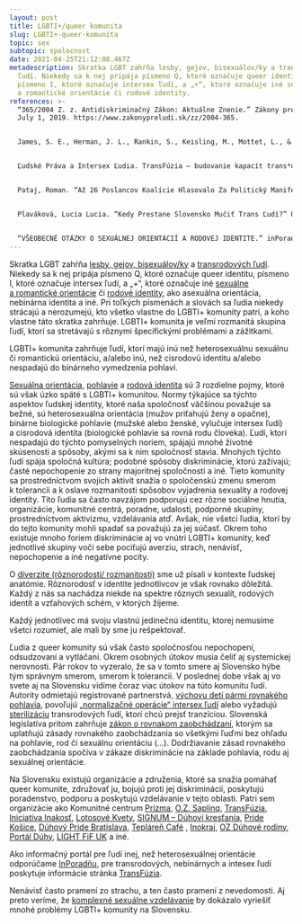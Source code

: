 ```yaml
---
layout: post
title: LGBTI+/queer komunita
slug: LGBTI+-queer-komunita
topic: sex
subtopic: spolocnost
date: 2021-04-25T21:12:08.467Z
metadescription: Skratka LGBT zahŕňa lesby, gejov, bisexuálov/ky a transrodových
  ľudí. Niekedy sa k nej pripája písmeno Q, ktoré označuje queer identitu,
  písmeno I, ktoré označuje intersex ľudí, a „+“, ktoré označuje iné sexuálne
  a romantické orientácie či rodové identity.
references: >-
  “365/2004 Z. z. Antidiskriminačný Zákon: Aktuálne Znenie.” Zákony pre ľudí,
  July 1, 2019. https://www.zakonypreludi.sk/zz/2004-365. 


  James, S. E., Herman, J. L., Rankin, S., Keisling, M., Mottet, L., & Anafi, M. (2016). The Report of the 2015 U.S. Transgender Survey. Washington, DC: National Center for Transgender Equality. <https://transequality.org/sites/default/files/docs/usts/USTS-Full-Report-Dec17.pdf> 


  Ľudské Práva a Intersex Ľudia. TransFúzia – budovanie kapacít trans*organizácie , 2009. http://www.transfuzia.org/gfx/administration/js/ckeditor/kcfinder/upload/file/%C4%BDudsk%C3%A9%20pr%C3%A1va%20a%20intersex%20%C4%BEudia.pdf.


  Pataj, Roman. “Až 26 Poslancov Koalície Hlasovalo Za Politický Manifest Fašistov.” Denník N. Denník N, March 18, 2021. https://dennikn.sk/2317023/az-26-poslancov-koalicie-hlasovalo-za-politicky-manifest-fasistov/?ref=tema. 


  Plaváková, Lucia Lucia. “Kedy Prestane Slovensko Mučiť Trans Ľudí?” Queerslovakia.sk, December 11, 2020. https://queerslovakia.sk/text/komunita/kedy-prestane-slovensko-mucit-trans-ludi/.


  “VŠEOBECNÉ OTÁZKY O SEXUÁLNEJ ORIENTÁCIÍ A RODOVEJ IDENTITE.” inPoradňa. Accessed April 3, 2021. https://inporadna.sk/otazky-a-odpovede.html#FAQSection1.
---
```

Skratka LGBT zahŕňa [lesby, gejov, bisexuálov/ky](/sexualna-orientacia/) a [transrodových ľudí](/rodova-identita/). Niekedy sa k nej pripája písmeno Q, ktoré označuje queer identitu, písmeno I, ktoré označuje intersex ľudí, a „+“, ktoré označuje iné [sexuálne a romantické orientácie](/sexualna-orientacia/) či [rodové identity](/rodova-identita/), ako asexuálna orientácia, nebinárna identita a iné. Pri toľkých písmenách a slovách sa ľudia niekedy strácajú a nerozumejú, kto všetko vlastne do LGBTI+ komunity patrí, a koho vlastne táto skratka zahrňuje. LGBTI+ komunita je veľmi rozmanitá skupina ľudí, ktorí sa stretávajú s rôznymi špecifickými problémami a zážitkami. 

<div class='notes'>

LGBTI+ komunita zahrňuje ľudí, ktorí majú inú než heterosexuálnu sexuálnu či romantickú orientáciu, a/alebo inú, než cisrodovú identitu a/alebo nespadajú do binárneho vymedzenia pohlaví. 

</div>

[Sexuálna orientácia](/sexualna-orientacia/), [pohlavie](/pohlavna-anatomia/) a [rodová identita](/rodova-identita/) sú 3 rozdielne pojmy, ktoré sú však úzko späté s LGBTI+ komunitou. Normy týkajúce sa týchto aspektov ľudskej identity, ktoré naša spoločnosť väčšinou považuje sa bežné, sú heterosexuálna orientácia (mužov priťahujú ženy a opačne), binárne biologické pohlavie (mužské alebo ženské, vylučuje intersex ľudí) a cisrodová identita (biologické pohlavie sa rovná rodu človeka). Ľudí, ktorí nespadajú do týchto pomyselných noriem, spájajú mnohé životné skúsenosti a spôsoby, akými sa k nim spoločnosť stavia. Mnohých týchto ľudí spája spoločná kultúra; podobné spôsoby diskriminácie, ktorú zažívajú; časté nepochopenie zo strany majoritnej spoločnosti a iné. Tieto komunity sa prostredníctvom svojich aktivít snažia o spoločenskú zmenu smerom k tolerancii a k oslave rozmanitosti spôsobov vyjadrenia sexuality a rodovej identity. Títo ľudia sa často navzájom podporujú cez rôzne sociálne hnutia, organizácie, komunitné centrá, poradne, udalosti, podporné skupiny, prostredníctvom aktivizmu, vzdelávania atď. Avšak, nie všetci ľudia, ktorí by do tejto komunity mohli spadať sa považujú za jej súčasť. Okrem toho existuje mnoho foriem diskriminácie aj vo vnútri LGBTI+ komunity, keď jednotlivé skupiny voči sebe pociťujú averziu, strach, nenávisť, nepochopenie a iné negatívne pocity. 

O [diverzite (rôznorodosti/ rozmanitosti)](/roznorodost/) sme už písali v kontexte ľudskej anatómie. Rôznorodosť v identite jednotlivcov je však rovnako dôležitá. Každý z nás sa nachádza niekde na spektre rôznych sexualít, rodových identít a vzťahových schém, v ktorých žijeme. 

<div class='f-sex box-post'>

Každý jednotlivec má svoju vlastnú jedinečnú identitu, ktorej nemusíme všetci rozumieť, ale mali by sme ju rešpektovať.

</div>

Ľudia z queer komunity sú však často spoločnosťou nepochopení, odsudzovaní a vytláčaní. Okrem osobných útokov musia čeliť aj systemickej nerovnosti. Pár rokov to vyzeralo, že sa v tomto smere aj Slovensko hýbe tým správnym smerom, smerom k tolerancii. V poslednej dobe však aj vo svete aj na Slovensku vidíme čoraz viac útokov na túto komunitu ľudí. Autority odmietajú registrované partnerstvá, [výchovu detí pármi rovnakého pohlavia](https://dennikn.sk/2317023/az-26-poslancov-koalicie-hlasovalo-za-politicky-manifest-fasistov/?ref=tema), povoľujú „[normalizačné operácie“ intersex ľudí](/anatomia-intersex-ludi/) alebo vyžadujú [sterilizáciu](https://queerslovakia.sk/text/komunita/kedy-prestane-slovensko-mucit-trans-ludi/) transrodových ľudí, ktorí chcú prejsť tranzíciou. Slovenská legislatíva pritom zahrňuje [zákon o rovnakom zaobchádzaní](https://www.zakonypreludi.sk/zz/2004-365), ktorým sa uplatňujú zásady rovnakého zaobchádzania so všetkými ľuďmi bez ohľadu na pohlavie, rod či sexuálnu orientáciu (...). Dodržiavanie zásad rovnakého zaobchádzania spočíva v zákaze diskriminácie na základe pohlavia, rodu aj sexuálnej orientácie.

‍Na Slovensku existujú organizácie a združenia, ktoré sa snažia pomáhať queer komunite, združovať ju, bojujú proti jej diskriminácií, poskytujú poradenstvo, podporu a poskytujú vzdelávanie v tejto oblasti. Patri sem organizácie ako Komunitné centrum [Prizma](https://www.prizma-kosice.sk/), [O.Z. Saplinq](https://www.saplinq.org/), [TransFúzia](http://www.transfuzia.org/), [Iniciatíva Inakosť](http://inakost.sk/), [Lotosové Kvety](https://www.lotosovekvety.sk/), [SIGNUM – Dúhoví kresťania](https://duhovi-krestania.sk/), [Pride Košice](https://www.pridekosice.sk/), [Dúhový Pride Bratislava](http://duhovypride.sk/), [Tepláreň Café](https://queerslovakia.sk/teplaren-cafe/) , [Inokraj](https://www.facebook.com/Inokraj-1636621256622809/), [OZ Dúhové rodiny](https://www.instagram.com/duhove_rodiny/), [Portál Dúhy](https://www.duhy.sk/), [LIGHT FiF UK](https://cutt.ly/Icjawpv) a iné.

Ako informačný portál pre ľudí inej, než heterosexuálnej orientácie odporúčame [InPoradňu](https://inporadna.sk/otazky-a-odpovede.html), pre transrodových, nebinárnych a intesex ľudí poskytuje informácie stránka [TransFúzia](http://www.transfuzia.org/).

<div class='f-sex box-post'>

Nenávisť často pramení zo strachu, a ten často pramení z nevedomosti. Aj preto veríme, že <a href="/sexualne-vzdelavanie-vo-svete/">komplexné sexuálne vzdelávanie</a> by dokázalo vyriešiť mnohé problémy LGBTI+ komunity na Slovensku.

</div>
